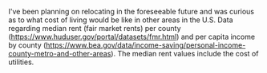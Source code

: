 I've been planning on relocating in the foreseeable future and was curious as to what cost of living would be like in other areas in the U.S. Data regarding median rent (fair market rents) per county (https://www.huduser.gov/portal/datasets/fmr.html) and per capita income by county (https://www.bea.gov/data/income-saving/personal-income-county-metro-and-other-areas). The median rent values include the cost of utilities.
